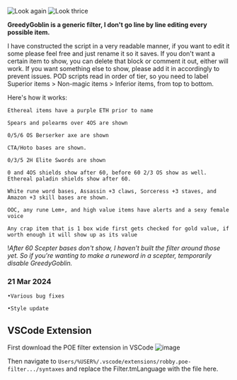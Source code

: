 ![Look again](https://imgur.com/WnJGjbR.jpg)
![Look thrice](https://i.imgur.com/wbLP9ME.jpg)

**GreedyGoblin is a generic filter, I don't go line by line editing every possible item.**

I have constructed the script in a very readable manner, if you want to edit it some please feel free and just rename it so it saves. If you don't want a certain item to show, you can delete that block or comment it out, either will work. If you want something else to show, please add it in accordingly to prevent issues. POD scripts read in order of tier, so you need to label Superior items > Non-magic items > Inferior items, from top to bottom.

Here's how it works:

`
Ethereal items have a purple ETH prior to name
`

`
Spears and polearms over 4OS are shown
`

`
0/5/6 OS Berserker axe are shown
`

`
CTA/Hoto bases are shown.
`

`
0/3/5 2H Elite Swords are shown 
`

`
0 and 4OS shields show after 60, before 60 2/3 OS show as well. Ethereal paladin shields show after 60.
`

`
White rune word bases, Assassin +3 claws, Sorceress +3 staves, and Amazon +3 skill bases are shown.
`

`
OOC, any rune Lem+, and high value items have alerts and a sexy female voice
`

`
Any crap item that is 1 box wide first gets checked for gold value, if worth enough it will show up as its value
`

!*After 60 Scepter bases don't show, I haven't built the filter around those yet. So if you're wanting to make a runeword in a scepter, temporarily disable GreedyGoblin.*

### 21 Mar 2024
```
•Various bug fixes

•Style update
```

## VSCode Extension

First download the POE filter extension in VSCode
![image](https://imgur.com/5CCTZnE.jpg)

Then navigate to `Users/%USER%/.vscode/extensions/robby.poe-filter.../syntaxes` and replace the Filter.tmLanguage with the file here.
